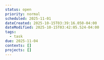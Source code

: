 ```yaml
---
status: open
priority: normal
scheduled: 2025-11-01
dateCreated: 2025-10-15T03:39:16.050-04:00
dateModified: 2025-10-15T03:42:05.524-04:00
tags:
  - task
due: 2025-11-04
contexts: []
projects: []
---
```


